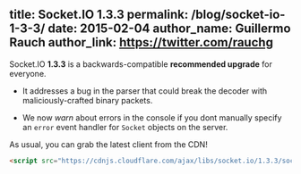 title: Socket.IO 1.3.3
permalink: /blog/socket-io-1-3-3/
date: 2015-02-04
author_name: Guillermo Rauch
author_link: https://twitter.com/rauchg
---

Socket.IO **1.3.3** is a backwards-compatible **recommended upgrade** for everyone.

- It addresses a bug in the parser that could break the decoder with maliciously-crafted binary packets.

- We now *warn* about errors in the console if you dont manually specify an `error` event handler for `Socket` objects on the server.

As usual, you can grab the latest client from the CDN!

```html
<script src="https://cdnjs.cloudflare.com/ajax/libs/socket.io/1.3.3/socket.io.min.js"></script>
```
